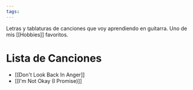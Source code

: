 ```yaml
---
tags:
---
```

Letras y tablaturas de canciones que voy aprendiendo en guitarra. Uno de mis [[Hobbies]] favoritos.

# Lista de Canciones
- [[Don't Look Back In Anger]]
- [[I'm Not Okay (I Promise)]]